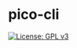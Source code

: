 # pico-cli

[![License: GPL v3](https://img.shields.io/badge/License-GPLv3-blue.svg)](https://www.gnu.org/licenses/gpl-3.0)
